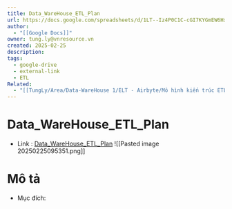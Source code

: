 ```yaml
---
title: Data_WareHouse_ETL_Plan
url: https://docs.google.com/spreadsheets/d/1LT--Iz4P0C1C-cGI7KYGmEW6HxSBmV_31J-kC4Sp7gg/edit?pli=1&gid=254952473#gid=254952473
author:
  - "[[Google Docs]]"
owner: tung.ly@vnresource.vn
created: 2025-02-25
description: 
tags:
  - google-drive
  - external-link
  - ETL
Related:
  - "[[TungLy/Area/Data-WareHouse 1/ELT - Airbyte/Mô hình kiến trúc ETL - Airbyte|Mô hình kiến trúc ETL - Airbyte]]"
---
```

# Data_WareHouse_ETL_Plan
- Link :  [Data_WareHouse_ETL_Plan](https://docs.google.com/spreadsheets/d/1LT--Iz4P0C1C-cGI7KYGmEW6HxSBmV_31J-kC4Sp7gg/edit?pli=1&gid=254952473#gid=254952473)
![[Pasted image 20250225095351.png]]
# Mô tả 
- Mục đích:

